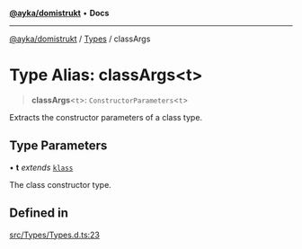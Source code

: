 [**@ayka/domistrukt**](../../../README.md) • **Docs**

***

[@ayka/domistrukt](../../../globals.md) / [Types](../README.md) / classArgs

# Type Alias: classArgs\<t\>

> **classArgs**\<`t`\>: `ConstructorParameters`\<`t`\>

Extracts the constructor parameters of a class type.

## Type Parameters

• **t** *extends* [`klass`](klass.md)

The class constructor type.

## Defined in

[src/Types/Types.d.ts:23](https://github.com/AndreyMork/domistrukt/blob/e424882f37eb3cff2d317c2f62ddcbe7f7556be1/src/Types/Types.d.ts#L23)
